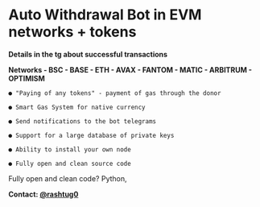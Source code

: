 # Auto Withdrawal Bot in EVM networks + tokens


**Details in the tg about successful transactions**

**Networks - BSC - BASE - ETH - AVAX - FANTOM - MATIC - ARBITRUM - OPTIMISM**

    ● "Paying of any tokens" - payment of gas through the donor
    
    ● Smart Gas System for native currency
    
    ● Send notifications to the bot telegrams
    
    ● Support for a large database of private keys
    
    ● Ability to install your own node
    
    ● Fully open and clean source code

    
Fully open and clean code? Python,



**Contact: [@rashtug0](https://t.me/rashtug0)**




